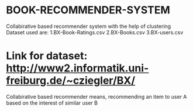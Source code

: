 # BOOK-RECOMMENDER-SYSTEM
Collabirative based recommender system with the help of clustering
Dataset used are:
1.BX-Book-Ratings.csv
2.BX-Books.csv
3.BX-users.csv
# Link for dataset: http://www2.informatik.uni-freiburg.de/~cziegler/BX/

Collabirative based recommender means, recommending an item to user A based on the interest of similar user B
